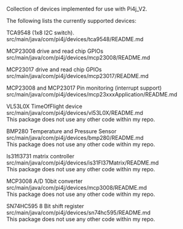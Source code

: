 
Collection of devices implemented for use with Pi4j_V2.

The following lists the currently supported devices:




TCA9548 (1x8 I2C switch).  
src/main/java/com/pi4j/devices/tca9548/README.md

MCP23008 drive and read chip GPIOs  
src/main/java/com/pi4j/devices/mcp23008/README.md

MCP23017 drive and read chip GPIOs  
src/main/java/com/pi4j/devices/mcp23017/README.md

MCP23008 and MCP23017 Pin monitoring (interrupt support)  
src/main/java/com/pi4j/devices/mcp23xxxApplication/README.md

VL53L0X TimeOfFlight device  
src/main/java/com/pi4j/devices/vl53L0X/README.md  
This package does not use any other code within my repo.


BMP280  Temperature and Pressure Sensor  
src/main/java/com/pi4j/devices/bmp280/README.md  
This package does not use any other code within my repo.  


Is31fl3731 matrix controller  
src/main/java/com/pi4j/devices/is31Fl37Matrix/README.md     
This package does not use any other code within my repo.    


MCP3008 A/D 10bit converter   
src/main/java/com/pi4j/devices/mcp3008/README.md     
This package does not use any other code within my repo.    

SN74HC595 8 Bit shift register  
src/main/java/com/pi4j/devices/sn74hc595/README.md     
This package does not use any other code within my repo.    



